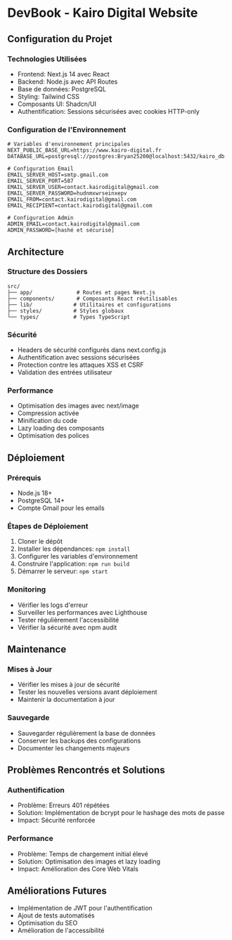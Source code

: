 # DevBook - Kairo Digital Website

## Configuration du Projet

### Technologies Utilisées

- Frontend: Next.js 14 avec React
- Backend: Node.js avec API Routes
- Base de données: PostgreSQL
- Styling: Tailwind CSS
- Composants UI: Shadcn/UI
- Authentification: Sessions sécurisées avec cookies HTTP-only

### Configuration de l'Environnement

```env
# Variables d'environnement principales
NEXT_PUBLIC_BASE_URL=https://www.kairo-digital.fr
DATABASE_URL=postgresql://postgres:Bryan25200@localhost:5432/kairo_db

# Configuration Email
EMAIL_SERVER_HOST=smtp.gmail.com
EMAIL_SERVER_PORT=587
EMAIL_SERVER_USER=contact.kairodigital@gmail.com
EMAIL_SERVER_PASSWORD=hudnmxwrseinxepv
EMAIL_FROM=contact.kairodigital@gmail.com
EMAIL_RECIPIENT=contact.kairodigital@gmail.com

# Configuration Admin
ADMIN_EMAIL=contact.kairodigital@gmail.com
ADMIN_PASSWORD=[hashé et sécurisé]
```

## Architecture

### Structure des Dossiers

```
src/
├── app/              # Routes et pages Next.js
├── components/       # Composants React réutilisables
├── lib/             # Utilitaires et configurations
├── styles/          # Styles globaux
└── types/           # Types TypeScript
```

### Sécurité

- Headers de sécurité configurés dans next.config.js
- Authentification avec sessions sécurisées
- Protection contre les attaques XSS et CSRF
- Validation des entrées utilisateur

### Performance

- Optimisation des images avec next/image
- Compression activée
- Minification du code
- Lazy loading des composants
- Optimisation des polices

## Déploiement

### Prérequis

- Node.js 18+
- PostgreSQL 14+
- Compte Gmail pour les emails

### Étapes de Déploiement

1. Cloner le dépôt
2. Installer les dépendances: `npm install`
3. Configurer les variables d'environnement
4. Construire l'application: `npm run build`
5. Démarrer le serveur: `npm start`

### Monitoring

- Vérifier les logs d'erreur
- Surveiller les performances avec Lighthouse
- Tester régulièrement l'accessibilité
- Vérifier la sécurité avec npm audit

## Maintenance

### Mises à Jour

- Vérifier les mises à jour de sécurité
- Tester les nouvelles versions avant déploiement
- Maintenir la documentation à jour

### Sauvegarde

- Sauvegarder régulièrement la base de données
- Conserver les backups des configurations
- Documenter les changements majeurs

## Problèmes Rencontrés et Solutions

### Authentification

- Problème: Erreurs 401 répétées
- Solution: Implémentation de bcrypt pour le hashage des mots de passe
- Impact: Sécurité renforcée

### Performance

- Problème: Temps de chargement initial élevé
- Solution: Optimisation des images et lazy loading
- Impact: Amélioration des Core Web Vitals

## Améliorations Futures

- Implémentation de JWT pour l'authentification
- Ajout de tests automatisés
- Optimisation du SEO
- Amélioration de l'accessibilité
